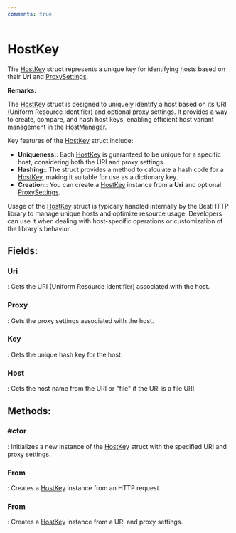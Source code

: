 ```yaml
---
comments: true
---
```

# HostKey

The [HostKey](HostKey.md) struct represents a unique key for identifying hosts based on their **Uri** and [ProxySettings](../Settings/ProxySettings.md). 

**Remarks:**

The [HostKey](HostKey.md) struct is designed to uniquely identify a host based on its URI (Uniform Resource Identifier) and optional proxy settings. It provides a way to create, compare, and hash host keys, enabling efficient host variant management in the [HostManager](HostManager.md). 

 Key features of the [HostKey](HostKey.md) struct include: 

- **Uniqueness:**:  Each [HostKey](HostKey.md) is guaranteed to be unique for a specific host, considering both the URI and proxy settings. 
- **Hashing:**:  The struct provides a method to calculate a hash code for a [HostKey](HostKey.md), making it suitable for use as a dictionary key. 
- **Creation:**:  You can create a [HostKey](HostKey.md) instance from a **Uri** and optional [ProxySettings](../Settings/ProxySettings.md). 



 Usage of the [HostKey](HostKey.md) struct is typically handled internally by the BestHTTP library to manage unique hosts and optimize resource usage. Developers can use it when dealing with host-specific operations or customization of the library's behavior. 

## **Fields**:
### **Uri**
: Gets the URI (Uniform Resource Identifier) associated with the host. 
### **Proxy**
: Gets the proxy settings associated with the host. 
### **Key**
: Gets the unique hash key for the host. 
### **Host**
: Gets the host name from the URI or "file" if the URI is a file URI. 
## **Methods**:

### **#ctor**
: Initializes a new instance of the [HostKey](HostKey.md) struct with the specified URI and proxy settings. 

### **From**
: Creates a [HostKey](HostKey.md) instance from an HTTP request. 

### **From**
: Creates a [HostKey](HostKey.md) instance from a URI and proxy settings. 